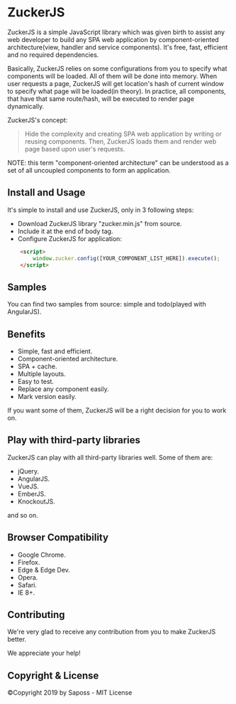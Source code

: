 # ZuckerJS

ZuckerJS is a simple JavaScript library which was given birth to assist any web developer to build any SPA web application by component-oriented architecture(view, handler and service components). It's free, fast, efficient and no required dependencies.

Basically, ZuckerJS relies on some configurations from you to specify what components will be loaded. All of them will be done into memory. When user requests a page, ZuckerJS will get location's hash of current window to specify what page will be loaded(in theory). In practice, all components, that have that same route/hash, will be executed to render page dynamically.

ZuckerJS's concept:
> Hide the complexity and creating SPA web application by writing or reusing components. Then, ZuckerJS loads them and render web page based upon user's requests.

NOTE: this term "component-oriented architecture" can be understood as a set of all uncoupled components to form an application.

## Install and Usage

It's simple to install and use ZuckerJS, only in 3 following steps:

- Download ZuckerJS library "zucker.min.js" from source.
- Include it at the end of body tag.
- Configure ZuckerJS for application:

``` html
    <script>
        window.zucker.config([YOUR_COMPONENT_LIST_HERE]).execute();
    </script>
```

## Samples

You can find two samples from source: simple and todo(played with AngularJS).

## Benefits

- Simple, fast and efficient.
- Component-oriented architecture.
- SPA + cache.
- Multiple layouts.
- Easy to test.
- Replace any component easily.
- Mark version easily.

If you want some of them, ZuckerJS will be a right decision for you to work on.

## Play with third-party libraries

ZuckerJS can play with all third-party libraries well. Some of them are:

- jQuery.
- AngularJS.
- VueJS.
- EmberJS.
- KnockoutJS.

and so on.

## Browser Compatibility

- Google Chrome.
- Firefox.
- Edge & Edge Dev.
- Opera.
- Safari.
- IE 8+.

## Contributing

We're very glad to receive any contribution from you to make ZuckerJS better.

We appreciate your help!

## Copyright & License

&copy;Copyright 2019 by Saposs - MIT License
